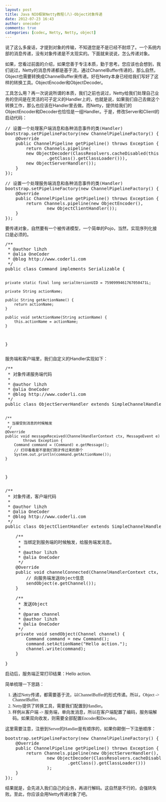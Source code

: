 ```yaml
---
layout: post
title: Java NIO框架Netty教程(八)-Object对象传递
date: 2012-07-23 16:43
author: onecoder
comments: true
categories: [codec, Netty, Netty, object]
---
```

<p>
	说了这么多废话，才提到对象的传输，不知道您是不是已经不耐烦了。一个系统内部的消息传递，没有对象传递是不太现实的。下面就来说说，怎么传递对象。</p>
<p>
	如果，您看过前面的介绍，如果您善于专注本质，勤于思考。您应该也会想到，我们说过，Netty的消息传递都是基于流，通过ChannelBuffer传递的，那么自然，Object也需要转换成ChannelBuffer来传递。好在Netty本身已经给我们写好了这样的转换工具。ObjectEncoder和ObjectDecoder。</p>
<p>
	工具怎么用？再一次说说所谓的本质，我们之前也说过，Netty给我们处理自己业务的空间是在灵活的可子定义的Handler上的，也就是说，如果我们自己去做这个转换工作，那么也应该在Handler里去做。而Netty，提供给我们的ObjectEncoder和Decoder也恰恰是一组Handler。于是，修改Server和Client的启动代码：</p>
<pre class="brush:java;title:'服务端';first-line:1;pad-line-numbers:true;highlight:null;collapse:false;">
// 设置一个处理客户端消息和各种消息事件的类(Handler)
bootstrap.setPipelineFactory(new ChannelPipelineFactory() {
    @Override
    public ChannelPipeline getPipeline() throws Exception {
        return Channels.pipeline(
		new ObjectDecoder(ClassResolvers.cacheDisabled(this
				.getClass().getClassLoader())),
		new ObjectServerHandler());
    }
});</pre>
<pre class="brush:java;title:'客户端';first-line:1;pad-line-numbers:true;highlight:null;collapse:false;">
// 设置一个处理服务端消息和各种消息事件的类(Handler)
bootstrap.setPipelineFactory(new ChannelPipelineFactory() {
	@Override
	public ChannelPipeline getPipeline() throws Exception {
		return Channels.pipeline(new ObjectEncoder(),
				new ObjectClientHandler());
	}
});</pre>
<p>
	要传递对象，自然要有一个被传递模型，一个简单的Pojo，当然，实现序列化接口是必须的。</p>
<pre class="brush:java;first-line:1;pad-line-numbers:false;highlight:null;collapse:false;">
/**
 * @author lihzh
 * @alia OneCoder
 * @blog http://www.coderli.com
 */
public class Command implements Serializable {

	private static final long serialVersionUID = 7590999461767050471L;

	private String actionName;

	public String getActionName() {
		return actionName;
	}

	public void setActionName(String actionName) {
		this.actionName = actionName;
	}
}</pre>
<p>
	服务端和客户端里，我们自定义的Handler实现如下：</p>
<pre class="brush:java;title:'ObjectServerHandler .java';first-line:1;pad-line-numbers:false;highlight:null;collapse:false;">
/**
 * 对象传递服务端代码
 * 
 * @author lihzh
 * @alia OneCoder
 * @blog http://www.coderli.com
 */
public class ObjectServerHandler extends SimpleChannelHandler {

	/**
	 * 当接受到消息的时候触发
	 */
	@Override
	public void messageReceived(ChannelHandlerContext ctx, MessageEvent e)
			throws Exception {
		Command command = (Command) e.getMessage();
		// 打印看看是不是我们刚才传过来的那个
		System.out.println(command.getActionName());
	}
}</pre>
<pre class="brush:java;title:'ObjectClientHandler .java';first-line:1;pad-line-numbers:false;highlight:null;collapse:false;">
/**
 * 对象传递，客户端代码
 * 
 * @author lihzh
 * @alia OneCoder
 * @blog http://www.coderli.com
 */
public class ObjectClientHandler extends SimpleChannelHandler {

	/**
	 * 当绑定到服务端的时候触发，给服务端发消息。
	 * 
	 * @author lihzh
	 * @alia OneCoder
	 */
	@Override
	public void channelConnected(ChannelHandlerContext ctx, ChannelStateEvent e) {
		// 向服务端发送Object信息
		sendObject(e.getChannel());
	}

	/**
	 * 发送Object
	 * 
	 * @param channel
	 * @author lihzh
	 * @alia OneCoder
	 */
	private void sendObject(Channel channel) {
		Command command = new Command();
		command.setActionName(&quot;Hello action.&quot;);
		channel.write(command);
	}

}</pre>
<p>
	启动后，服务端正常打印结果：Hello action.</p>
<p>
	<span style="font-family: Tahoma; font-size: 14px; ">简单梳理一下思路：</span></p>
<div style="font-family: Tahoma; font-size: 14px; ">
	<ol>
		<li>
			通过Netty传递，都需要基于流，以ChannelBuffer的形式传递。所以，Object -&gt; ChannelBuffer.</li>
		<li>
			Netty提供了转换工具，需要我们配置到Handler。</li>
		<li>
			样例从客户端 -&gt; 服务端，单向发消息，所以在客户端配置了编码，服务端解码。如果双向收发，则需要全部配置Encoder和Decoder。</li>
	</ol>
	<p>
		这里需要注意，注册到Server的Handler是有顺序的，如果你颠倒一下注册顺序：</p>
	<pre class="brush:java;first-line:1;pad-line-numbers:false;highlight:null;collapse:false;">
bootstrap.setPipelineFactory(new ChannelPipelineFactory() {
	@Override
	public ChannelPipeline getPipeline() throws Exception {
		return Channels.pipeline(new ObjectServerHandler(),
				new ObjectDecoder(ClassResolvers.cacheDisabled(this
						.getClass().getClassLoader()))
				);
	}
});</pre>
</div>
<p>
	结果就是，会先进入我们自己的业务，再进行解码。这自然是不行的，会强转失败。至此，你应该会用Netty传递对象了吧。</p>

